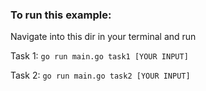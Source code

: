 ### To run this example:
Navigate into this dir in your terminal and run

Task 1:
`
go run main.go task1 [YOUR INPUT]
`

Task 2:
`
go run main.go task2 [YOUR INPUT]
`
